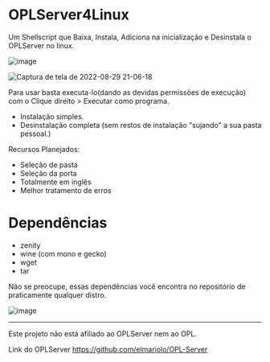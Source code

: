 # OPLServer4Linux

Um Shellscript que Baixa, Instala, Adiciona na inicialização e Desinstala o OPLServer no linux.

![image](https://user-images.githubusercontent.com/67164552/189238361-8dc722c1-5d96-4ed3-9a2f-ed83cd4ffe47.png)

![Captura de tela de 2022-08-29 21-06-18](https://user-images.githubusercontent.com/67164552/187319816-cee8cdb2-59cd-457c-8d89-eb4042704f59.png)


Para usar basta executa-lo(dando as devidas permissões de execução) com o Clique direito > Executar como programa.

- Instalação simples.
- Desinstalação completa (sem restos de instalação "sujando" a sua pasta pessoal.)

Recursos Planejados:
- Seleção de pasta 
- Seleção da porta
- Totalmente em inglês
- Melhor tratamento de erros



# Dependências
- zenity
- wine (com mono e gecko)
- wget
- tar

Não se preocupe, essas dependências você encontra no repositório de praticamente qualquer distro.

![image](https://user-images.githubusercontent.com/67164552/189238566-ef2cfa00-7c18-4dae-98b2-4d833d794de5.png)


---
Este projeto não está afiliado ao OPLServer nem ao OPL.

Link do OPLServer https://github.com/elmariolo/OPL-Server
